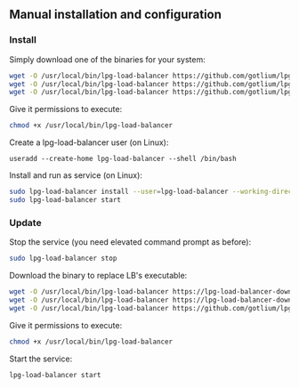 ## Manual installation and configuration

### Install

Simply download one of the binaries for your system:

```bash
wget -O /usr/local/bin/lpg-load-balancer https://github.com/gotlium/lpg-load-balancer/releases/download/lpg-load-balancer-linux-386
wget -O /usr/local/bin/lpg-load-balancer https://github.com/gotlium/lpg-load-balancer/releases/download/lpg-load-balancer-linux-amd64
wget -O /usr/local/bin/lpg-load-balancer https://github.com/gotlium/lpg-load-balancer/releases/download/lpg-load-balancer-linux-arm
```

Give it permissions to execute:

```bash
chmod +x /usr/local/bin/lpg-load-balancer
```

Create a lpg-load-balancer user (on Linux):

```
useradd --create-home lpg-load-balancer --shell /bin/bash
```

Install and run as service (on Linux):
```bash
sudo lpg-load-balancer install --user=lpg-load-balancer --working-directory=/home/lpg-load-balancer
sudo lpg-load-balancer start
```

### Update

Stop the service (you need elevated command prompt as before):

```bash
sudo lpg-load-balancer stop
```

Download the binary to replace LB's executable:

```bash
wget -O /usr/local/bin/lpg-load-balancer https://lpg-load-balancer-downloads.s3.amazonaws.com/latest/binaries/lpg-load-balancer-linux-386
wget -O /usr/local/bin/lpg-load-balancer https://lpg-load-balancer-downloads.s3.amazonaws.com/latest/binaries/lpg-load-balancer-linux-amd64
wget -O /usr/local/bin/lpg-load-balancer https://github.com/gotlium/lpg-load-balancer/releases/download/lpg-load-balancer-linux-arm
```

Give it permissions to execute:

```bash
chmod +x /usr/local/bin/lpg-load-balancer
```

Start the service:

```bash
lpg-load-balancer start
```
